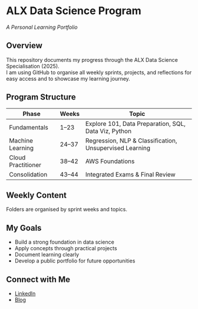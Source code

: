 # ALX Data Science Program  
_A Personal Learning Portfolio_

## Overview  
This repository documents my progress through the ALX Data Science Specialisation (2025).  
I am using GitHub to organise all weekly sprints, projects, and reflections for easy access and to showcase my learning journey.

## Program Structure  
| Phase | Weeks | Topic |
| ----- | ----- | ----- |
| Fundamentals | 1–23 | Explore 101, Data Preparation, SQL, Data Viz, Python |
| Machine Learning | 24–37 | Regression, NLP & Classification, Unsupervised Learning |
| Cloud Practitioner | 38–42 | AWS Foundations |
| Consolidation | 43–44 | Integrated Exams & Final Review |

## Weekly Content  
Folders are organised by sprint weeks and topics.

## My Goals  
- Build a strong foundation in data science  
- Apply concepts through practical projects  
- Document learning clearly  
- Develop a public portfolio for future opportunities  

## Connect with Me  
- [LinkedIn](#)  
- [Blog](#)
